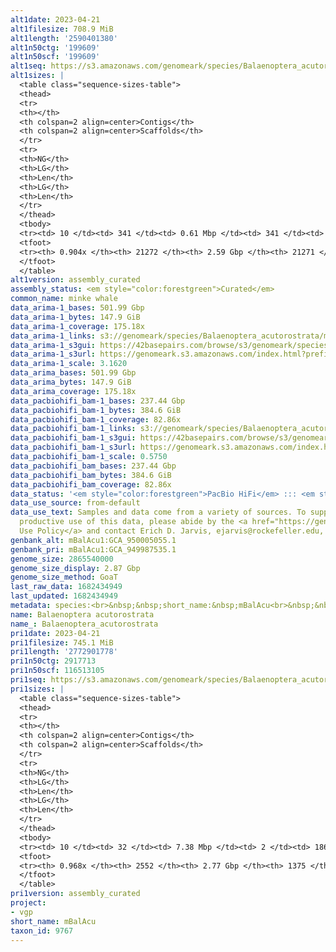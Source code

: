 ```yaml
---
alt1date: 2023-04-21
alt1filesize: 708.9 MiB
alt1length: '2590401380'
alt1n50ctg: '199609'
alt1n50scf: '199609'
alt1seq: https://s3.amazonaws.com/genomeark/species/Balaenoptera_acutorostrata/mBalAcu1/assembly_curated/mBalAcu1.alt.cur.20230421.fasta.gz
alt1sizes: |
  <table class="sequence-sizes-table">
  <thead>
  <tr>
  <th></th>
  <th colspan=2 align=center>Contigs</th>
  <th colspan=2 align=center>Scaffolds</th>
  </tr>
  <tr>
  <th>NG</th>
  <th>LG</th>
  <th>Len</th>
  <th>LG</th>
  <th>Len</th>
  </tr>
  </thead>
  <tbody>
  <tr><td> 10 </td><td> 341 </td><td> 0.61 Mbp </td><td> 341 </td><td> 0.61 Mbp </td></tr><tr><td> 20 </td><td> 901 </td><td> 438.50 Kbp </td><td> 901 </td><td> 438.50 Kbp </td></tr><tr><td> 30 </td><td> 1648 </td><td> 337.53 Kbp </td><td> 1648 </td><td> 337.53 Kbp </td></tr><tr><td> 40 </td><td> 2619 </td><td> 261.47 Kbp </td><td> 2619 </td><td> 261.47 Kbp </td></tr><tr style="background-color:#cccccc;"><td> 50 </td><td> 3875 </td><td> 199.61 Kbp </td><td> 3875 </td><td> 199.61 Kbp </td></tr><tr><td> 60 </td><td> 5543 </td><td> 146.88 Kbp </td><td> 5543 </td><td> 146.88 Kbp </td></tr><tr><td> 70 </td><td> 7934 </td><td> 96.58 Kbp </td><td> 7934 </td><td> 96.58 Kbp </td></tr><tr><td> 80 </td><td> 11908 </td><td> 53.47 Kbp </td><td> 11907 </td><td> 53.49 Kbp </td></tr><tr><td> 90 </td><td> 20517 </td><td> 18.56 Kbp </td><td> 20516 </td><td> 18.56 Kbp </td></tr><tr><td> 100 </td><td> 0 </td><td>  </td><td> 0 </td><td>  </td></tr></tbody>
  <tfoot>
  <tr><th> 0.904x </th><th> 21272 </th><th> 2.59 Gbp </th><th> 21271 </th><th> 2.59 Gbp </th></tr>
  </tfoot>
  </table>
alt1version: assembly_curated
assembly_status: <em style="color:forestgreen">Curated</em>
common_name: minke whale
data_arima-1_bases: 501.99 Gbp
data_arima-1_bytes: 147.9 GiB
data_arima-1_coverage: 175.18x
data_arima-1_links: s3://genomeark/species/Balaenoptera_acutorostrata/mBalAcu1/genomic_data/arima/<br>
data_arima-1_s3gui: https://42basepairs.com/browse/s3/genomeark/species/Balaenoptera_acutorostrata/mBalAcu1/genomic_data/arima/
data_arima-1_s3url: https://genomeark.s3.amazonaws.com/index.html?prefix=species/Balaenoptera_acutorostrata/mBalAcu1/genomic_data/arima/
data_arima-1_scale: 3.1620
data_arima_bases: 501.99 Gbp
data_arima_bytes: 147.9 GiB
data_arima_coverage: 175.18x
data_pacbiohifi_bam-1_bases: 237.44 Gbp
data_pacbiohifi_bam-1_bytes: 384.6 GiB
data_pacbiohifi_bam-1_coverage: 82.86x
data_pacbiohifi_bam-1_links: s3://genomeark/species/Balaenoptera_acutorostrata/mBalAcu1/genomic_data/pacbio_hifi/<br>
data_pacbiohifi_bam-1_s3gui: https://42basepairs.com/browse/s3/genomeark/species/Balaenoptera_acutorostrata/mBalAcu1/genomic_data/pacbio_hifi/
data_pacbiohifi_bam-1_s3url: https://genomeark.s3.amazonaws.com/index.html?prefix=species/Balaenoptera_acutorostrata/mBalAcu1/genomic_data/pacbio_hifi/
data_pacbiohifi_bam-1_scale: 0.5750
data_pacbiohifi_bam_bases: 237.44 Gbp
data_pacbiohifi_bam_bytes: 384.6 GiB
data_pacbiohifi_bam_coverage: 82.86x
data_status: '<em style="color:forestgreen">PacBio HiFi</em> ::: <em style="color:forestgreen">Arima</em>'
data_use_source: from-default
data_use_text: Samples and data come from a variety of sources. To support fair and
  productive use of this data, please abide by the <a href="https://genome10k.soe.ucsc.edu/data-use-policies/">Data
  Use Policy</a> and contact Erich D. Jarvis, ejarvis@rockefeller.edu, with any questions.
genbank_alt: mBalAcu1:GCA_950005055.1
genbank_pri: mBalAcu1:GCA_949987535.1
genome_size: 2865540000
genome_size_display: 2.87 Gbp
genome_size_method: GoaT
last_raw_data: 1682434949
last_updated: 1682434949
metadata: species:<br>&nbsp;&nbsp;short_name:&nbsp;mBalAcu<br>&nbsp;&nbsp;name:&nbsp;Balaenoptera&nbsp;acutorostrata<br>&nbsp;&nbsp;taxon_id:&nbsp;9767<br>&nbsp;&nbsp;common_name:&nbsp;minke&nbsp;whale<br>&nbsp;&nbsp;order:<br>&nbsp;&nbsp;&nbsp;&nbsp;name:&nbsp;Cetacea<br>&nbsp;&nbsp;family:<br>&nbsp;&nbsp;&nbsp;&nbsp;name:&nbsp;Balaenopteridae<br>&nbsp;&nbsp;individuals:<br>&nbsp;&nbsp;&nbsp;&nbsp;-&nbsp;short_name:&nbsp;mBalAcu1<br>&nbsp;&nbsp;&nbsp;&nbsp;&nbsp;&nbsp;biosample_id:&nbsp;SAMEA111380540<br>&nbsp;&nbsp;&nbsp;&nbsp;&nbsp;&nbsp;sex:&nbsp;female<br>&nbsp;&nbsp;genome_size:&nbsp;2865540000<br>&nbsp;&nbsp;genome_size_method:&nbsp;GoaT<br>&nbsp;&nbsp;project:&nbsp;[&nbsp;vgp&nbsp;]<br>
name: Balaenoptera acutorostrata
name_: Balaenoptera_acutorostrata
pri1date: 2023-04-21
pri1filesize: 745.1 MiB
pri1length: '2772901778'
pri1n50ctg: 2917713
pri1n50scf: 116513105
pri1seq: https://s3.amazonaws.com/genomeark/species/Balaenoptera_acutorostrata/mBalAcu1/assembly_curated/mBalAcu1.pri.cur.20230421.fasta.gz
pri1sizes: |
  <table class="sequence-sizes-table">
  <thead>
  <tr>
  <th></th>
  <th colspan=2 align=center>Contigs</th>
  <th colspan=2 align=center>Scaffolds</th>
  </tr>
  <tr>
  <th>NG</th>
  <th>LG</th>
  <th>Len</th>
  <th>LG</th>
  <th>Len</th>
  </tr>
  </thead>
  <tbody>
  <tr><td> 10 </td><td> 32 </td><td> 7.38 Mbp </td><td> 2 </td><td> 186.39 Mbp </td></tr><tr><td> 20 </td><td> 76 </td><td> 5.61 Mbp </td><td> 4 </td><td> 151.96 Mbp </td></tr><tr><td> 30 </td><td> 133 </td><td> 4.59 Mbp </td><td> 5 </td><td> 144.37 Mbp </td></tr><tr><td> 40 </td><td> 203 </td><td> 3.72 Mbp </td><td> 8 </td><td> 118.66 Mbp </td></tr><tr style="background-color:#cccccc;"><td> 50 </td><td> 290 </td><td style="background-color:#88ff88;"> 2.92 Mbp </td><td> 10 </td><td style="background-color:#88ff88;"> 116.51 Mbp </td></tr><tr><td> 60 </td><td> 404 </td><td> 2.22 Mbp </td><td> 13 </td><td> 94.44 Mbp </td></tr><tr><td> 70 </td><td> 557 </td><td> 1.58 Mbp </td><td> 16 </td><td> 90.09 Mbp </td></tr><tr><td> 80 </td><td> 781 </td><td> 1.01 Mbp </td><td> 19 </td><td> 81.38 Mbp </td></tr><tr><td> 90 </td><td> 1240 </td><td> 372.65 Kbp </td><td> 130 </td><td> 0.52 Mbp </td></tr><tr><td> 100 </td><td> 0 </td><td>  </td><td> 0 </td><td>  </td></tr></tbody>
  <tfoot>
  <tr><th> 0.968x </th><th> 2552 </th><th> 2.77 Gbp </th><th> 1375 </th><th> 2.77 Gbp </th></tr>
  </tfoot>
  </table>
pri1version: assembly_curated
project:
- vgp
short_name: mBalAcu
taxon_id: 9767
---
```

